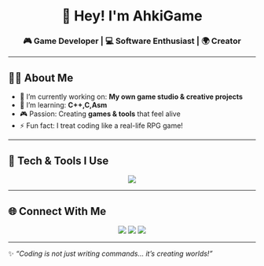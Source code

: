 <!-- PROFIL BAŞLIĞI -->
<h1 align="center">👋 Hey! I'm AhkiGame</h1>
<h3 align="center">🎮 Game Developer | 💻 Software Enthusiast | 🌍 Creator</h3>

---

## 🧑‍💻 About Me
- 🔭 I’m currently working on: **My own game studio & creative projects**  
- 🌱 I’m learning: **C++,C,Asm**  
- 🎮 Passion: Creating **games & tools** that feel alive  
- ⚡ Fun fact: I treat coding like a real-life RPG game!  

---

## 🚀 Tech & Tools I Use
<p align="center">
  <img src="https://skillicons.dev/icons?i=python,cs,html,css,js,github,git,vscode,unity,blender" />
</p>

---

## 🌐 Connect With Me
<p align="center">
  <a href="mailto:ahmetkemalsekerci@gmail.com"><img src="https://img.shields.io/badge/Email-D14836?style=for-the-badge&logo=gmail&logoColor=white"/></a>
  <a href="https://github.com/SushForAhki"><img src="https://img.shields.io/badge/GitHub-100000?style=for-the-badge&logo=github&logoColor=white"/></a>
  <a href="https://discord.com/users/ahki_game_07_54935"><img src="https://img.shields.io/badge/Discord-5865F2?style=for-the-badge&logo=discord&logoColor=white"/></a>
</p>

---

✨ *“Coding is not just writing commands… it’s creating worlds!”*

